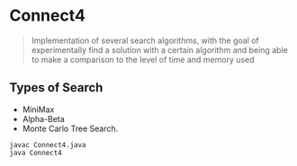 # Connect4
>Implementation of several search algorithms, with the goal of experimentally find a solution with a certain algorithm and being able to make a comparison to the level of time and memory used


## Types of Search 
* MiniMax
* Alpha-Beta
* Monte Carlo Tree Search.

```
javac Connect4.java
java Connect4
```
